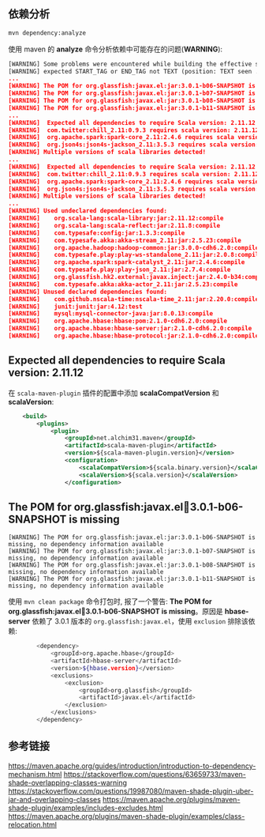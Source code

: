 ## 依赖分析

```bash
mvn dependency:analyze
```

使用 maven 的 **analyze** 命令分析依赖中可能存在的问题(**WARNING**):

```xml
[WARNING] Some problems were encountered while building the effective settings
[WARNING] expected START_TAG or END_TAG not TEXT (position: TEXT seen ... artifacts.\r\n   |\r\n   | Default: ${user.home}/.m2/repository\r\n  <l... @53:5)  @ D:\software\apache-maven-3.6.3\bin\..\conf\settings.xml, line 53, column 5
...
[WARNING] The POM for org.glassfish:javax.el:jar:3.0.1-b06-SNAPSHOT is missing, no dependency information available
[WARNING] The POM for org.glassfish:javax.el:jar:3.0.1-b07-SNAPSHOT is missing, no dependency information available
[WARNING] The POM for org.glassfish:javax.el:jar:3.0.1-b08-SNAPSHOT is missing, no dependency information available
[WARNING] The POM for org.glassfish:javax.el:jar:3.0.1-b11-SNAPSHOT is missing, no dependency information available
...
[WARNING]  Expected all dependencies to require Scala version: 2.11.12
[WARNING]  com.twitter:chill_2.11:0.9.3 requires scala version: 2.11.12
[WARNING]  org.apache.spark:spark-core_2.11:2.4.6 requires scala version: 2.11.12
[WARNING]  org.json4s:json4s-jackson_2.11:3.5.3 requires scala version: 2.11.11
[WARNING] Multiple versions of scala libraries detected!
...
[WARNING]  Expected all dependencies to require Scala version: 2.11.12
[WARNING]  com.twitter:chill_2.11:0.9.3 requires scala version: 2.11.12
[WARNING]  org.apache.spark:spark-core_2.11:2.4.6 requires scala version: 2.11.12
[WARNING]  org.json4s:json4s-jackson_2.11:3.5.3 requires scala version: 2.11.11
[WARNING] Multiple versions of scala libraries detected!
...
[WARNING] Used undeclared dependencies found:
[WARNING]    org.scala-lang:scala-library:jar:2.11.12:compile
[WARNING]    org.scala-lang:scala-reflect:jar:2.11.8:compile
[WARNING]    com.typesafe:config:jar:1.3.3:compile
[WARNING]    com.typesafe.akka:akka-stream_2.11:jar:2.5.23:compile
[WARNING]    org.apache.hadoop:hadoop-common:jar:3.0.0-cdh6.2.0:compile
[WARNING]    com.typesafe.play:play-ws-standalone_2.11:jar:2.0.8:compile
[WARNING]    org.apache.spark:spark-catalyst_2.11:jar:2.4.6:compile
[WARNING]    com.typesafe.play:play-json_2.11:jar:2.7.4:compile
[WARNING]    org.glassfish.hk2.external:javax.inject:jar:2.4.0-b34:compile
[WARNING]    com.typesafe.akka:akka-actor_2.11:jar:2.5.23:compile
[WARNING] Unused declared dependencies found:
[WARNING]    com.github.nscala-time:nscala-time_2.11:jar:2.20.0:compile
[WARNING]    junit:junit:jar:4.12:test
[WARNING]    mysql:mysql-connector-java:jar:8.0.13:compile
[WARNING]    org.apache.hbase:hbase:pom:2.1.0-cdh6.2.0:compile
[WARNING]    org.apache.hbase:hbase-server:jar:2.1.0-cdh6.2.0:compile
[WARNING]    org.apache.hbase:hbase-protocol:jar:2.1.0-cdh6.2.0:compile
```

## Expected all dependencies to require Scala version: 2.11.12

在 `scala-maven-plugin` 插件的配置中添加 **scalaCompatVersion** 和 **scalaVersion**:

```xml
    <build>
        <plugins>
            <plugin>
                <groupId>net.alchim31.maven</groupId>
                <artifactId>scala-maven-plugin</artifactId>
                <version>${scala-maven-plugin.version}</version>
                <configuration>
                    <scalaCompatVersion>${scala.binary.version}</scalaCompatVersion>
                    <scalaVersion>${scala.version}</scalaVersion>
                </configuration>
```

## The POM for org.glassfish:javax.el:jar:3.0.1-b06-SNAPSHOT is missing

```
[WARNING] The POM for org.glassfish:javax.el:jar:3.0.1-b06-SNAPSHOT is missing, no dependency information available
[WARNING] The POM for org.glassfish:javax.el:jar:3.0.1-b07-SNAPSHOT is missing, no dependency information available
[WARNING] The POM for org.glassfish:javax.el:jar:3.0.1-b08-SNAPSHOT is missing, no dependency information available
[WARNING] The POM for org.glassfish:javax.el:jar:3.0.1-b11-SNAPSHOT is missing, no dependency information available
```

使用 `mvn clean package` 命令打包时, 报了一个警告: **The POM for org.glassfish:javax.el:jar:3.0.1-b06-SNAPSHOT is missing**。原因是 **hbase-server** 依赖了 3.0.1 版本的 `org.glassfish:javax.el`，使用 `exclusion` 排除该依赖:

```bash
        <dependency>
            <groupId>org.apache.hbase</groupId>
            <artifactId>hbase-server</artifactId>
            <version>${hbase.version}</version>
            <exclusions>
                <exclusion>
                    <groupId>org.glassfish</groupId>
                    <artifactId>javax.el</artifactId>
                </exclusion>
            </exclusions>
        </dependency>
```

## 参考链接

https://maven.apache.org/guides/introduction/introduction-to-dependency-mechanism.html
https://stackoverflow.com/questions/63659733/maven-shade-overlapping-classes-warning
https://stackoverflow.com/questions/19987080/maven-shade-plugin-uber-jar-and-overlapping-classes
https://maven.apache.org/plugins/maven-shade-plugin/examples/includes-excludes.html
https://maven.apache.org/plugins/maven-shade-plugin/examples/class-relocation.html